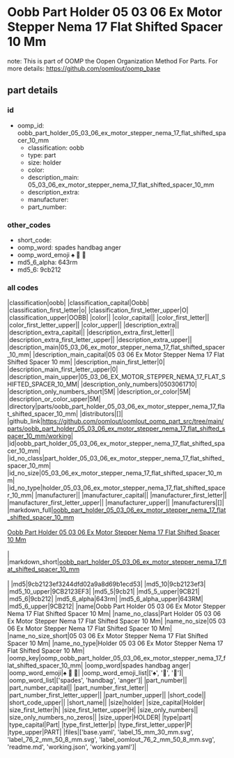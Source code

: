 # Oobb Part Holder 05 03 06 Ex Motor Stepper Nema 17 Flat Shifted Spacer 10 Mm  

note: This is part of OOMP the Oopen Organization Method For Parts. For more details: https://github.com/oomlout/oomp_base

##  part details





### id
* oomp_id: oobb_part_holder_05_03_06_ex_motor_stepper_nema_17_flat_shifted_spacer_10_mm
  * classification: oobb
  * type: part
  * size: holder
  * color: 
  * description_main: 05_03_06_ex_motor_stepper_nema_17_flat_shifted_spacer_10_mm
  * description_extra: 
  * manufacturer: 
  * part_number: 

### other_codes
* short_code: 
* oomp_word: spades handbag anger
* oomp_word_emoji :spades: :handbag: :anger:
* md5_6_alpha: 643rm
* md5_6: 9cb212

### all codes 
|classification|oobb|
|classification_capital|Oobb|
|classification_first_letter|o|
|classification_first_letter_upper|O|
|classification_upper|OOBB|
|color||
|color_capital||
|color_first_letter||
|color_first_letter_upper||
|color_upper||
|description_extra||
|description_extra_capital||
|description_extra_first_letter||
|description_extra_first_letter_upper||
|description_extra_upper||
|description_main|05_03_06_ex_motor_stepper_nema_17_flat_shifted_spacer_10_mm|
|description_main_capital|05 03 06 Ex Motor Stepper Nema 17 Flat Shifted Spacer 10 mm|
|description_main_first_letter|0|
|description_main_first_letter_upper|0|
|description_main_upper|05_03_06_EX_MOTOR_STEPPER_NEMA_17_FLAT_SHIFTED_SPACER_10_MM|
|description_only_numbers|0503061710|
|description_only_numbers_short|5M|
|description_or_color|5M|
|description_or_color_upper|5M|
|directory|parts/oobb_part_holder_05_03_06_ex_motor_stepper_nema_17_flat_shifted_spacer_10_mm|
|distributors|[]|
|github_link|https://github.com/oomlout/oomlout_oomp_part_src/tree/main/parts/oobb_part_holder_05_03_06_ex_motor_stepper_nema_17_flat_shifted_spacer_10_mm/working|
|id|oobb_part_holder_05_03_06_ex_motor_stepper_nema_17_flat_shifted_spacer_10_mm|
|id_no_class|part_holder_05_03_06_ex_motor_stepper_nema_17_flat_shifted_spacer_10_mm|
|id_no_size|05_03_06_ex_motor_stepper_nema_17_flat_shifted_spacer_10_mm|
|id_no_type|holder_05_03_06_ex_motor_stepper_nema_17_flat_shifted_spacer_10_mm|
|manufacturer||
|manufacturer_capital||
|manufacturer_first_letter||
|manufacturer_first_letter_upper||
|manufacturer_upper||
|manufacturers|[]|
|markdown_full|[oobb_part_holder_05_03_06_ex_motor_stepper_nema_17_flat_shifted_spacer_10_mm](https://github.com/oomlout/oomlout_oomp_part_src/tree/main/parts/oobb_part_holder_05_03_06_ex_motor_stepper_nema_17_flat_shifted_spacer_10_mm/working)<br>[](https://github.com/oomlout/oomlout_oomp_part_src/tree/main/parts/oobb_part_holder_05_03_06_ex_motor_stepper_nema_17_flat_shifted_spacer_10_mm/working)<br>[Oobb Part Holder 05 03 06 Ex Motor Stepper Nema 17 Flat Shifted Spacer 10 Mm](https://github.com/oomlout/oomlout_oomp_part_src/tree/main/parts/oobb_part_holder_05_03_06_ex_motor_stepper_nema_17_flat_shifted_spacer_10_mm/working)<br><br>|
|markdown_short|[oobb_part_holder_05_03_06_ex_motor_stepper_nema_17_flat_shifted_spacer_10_mm](https://github.com/oomlout/oomlout_oomp_part_src/tree/main/parts/oobb_part_holder_05_03_06_ex_motor_stepper_nema_17_flat_shifted_spacer_10_mm/working)<br><br>|
|md5|9cb2123ef3244dfd02a9a8d69b1ecd53|
|md5_10|9cb2123ef3|
|md5_10_upper|9CB2123EF3|
|md5_5|9cb21|
|md5_5_upper|9CB21|
|md5_6|9cb212|
|md5_6_alpha|643rm|
|md5_6_alpha_upper|643RM|
|md5_6_upper|9CB212|
|name|Oobb Part Holder 05 03 06 Ex Motor Stepper Nema 17 Flat Shifted Spacer 10 Mm|
|name_no_class|Part Holder 05 03 06 Ex Motor Stepper Nema 17 Flat Shifted Spacer 10 Mm|
|name_no_size|05 03 06 Ex Motor Stepper Nema 17 Flat Shifted Spacer 10 Mm|
|name_no_size_short|05 03 06 Ex Motor Stepper Nema 17 Flat Shifted Spacer 10 Mm|
|name_no_type|Holder 05 03 06 Ex Motor Stepper Nema 17 Flat Shifted Spacer 10 Mm|
|oomp_key|oomp_oobb_part_holder_05_03_06_ex_motor_stepper_nema_17_flat_shifted_spacer_10_mm|
|oomp_word|spades handbag anger|
|oomp_word_emoji|:spades: :handbag: :anger:|
|oomp_word_emoji_list|[':spades:', ':handbag:', ':anger:']|
|oomp_word_list|['spades', 'handbag', 'anger']|
|part_number||
|part_number_capital||
|part_number_first_letter||
|part_number_first_letter_upper||
|part_number_upper||
|short_code||
|short_code_upper||
|short_name||
|size|holder|
|size_capital|Holder|
|size_first_letter|h|
|size_first_letter_upper|H|
|size_only_numbers||
|size_only_numbers_no_zeros||
|size_upper|HOLDER|
|type|part|
|type_capital|Part|
|type_first_letter|p|
|type_first_letter_upper|P|
|type_upper|PART|
|files|['base.yaml', 'label_15_mm_30_mm.svg', 'label_76_2_mm_50_8_mm.svg', 'label_oomlout_76_2_mm_50_8_mm.svg', 'readme.md', 'working.json', 'working.yaml']|
